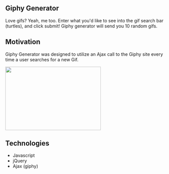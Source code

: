 ## Giphy Generator
Love gifs? Yeah, me too. Enter what you'd like to see into the gif search bar (turtles), and click submit! Giphy generator will send you 10 random gifs.

## Motivation
Giphy Generator was designed to utilize an Ajax call to the Giphy site every time a user searches for a new Gif.
  
<img src="https://i.pinimg.com/564x/22/94/55/229455b492d3b29bd9d73fa887125cb2.jpg" data-canonical-src="https://i.pinimg.com/564x/22/94/55/229455b492d3b29bd9d73fa887125cb2.jpg" width="300" height="200" />

## Technologies
* Javascript
* jQuery
* Ajax (giphy)



